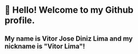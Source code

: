 # 👋 Hello! Welcome to my Github profile.
## My name is Vitor Jose Diniz Lima and my nickname is "Vitor Lima"!

<!--
**vitorjdlima/vitorjdlima** is a ✨ _special_ ✨ repository because its `README.md` (this file) appears on your GitHub profile.

Here are some ideas to get you started:

- 🔭 I'm currently working on database development, front-end construction and a little mobile development.
- 🌱 I am currently learning C++ language
- 👯 I'm looking to collaborate in Front-End, Back-end or Mobile development
- 🤔 I'm looking for help to improve my knowledge and gain experience
- 💬 Ask me about 
- 📫 How to contact me: you can send me an email by accessing my profile or contacting me on social media
- 😄 Pronouns: he/him
- ⚡ Fun fact: I drink a lot of coffee while I work 😊
-->
